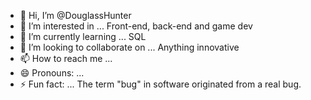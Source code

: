 - 👋 Hi, I’m @DouglassHunter
- 👀 I’m interested in ... Front-end, back-end and game dev
- 🌱 I’m currently learning ... SQL
- 💞️ I’m looking to collaborate on ... Anything innovative 
- 📫 How to reach me ...
- 😄 Pronouns: ...
- ⚡ Fun fact: ... The term "bug" in software originated from a real bug. 

<!---
DouglassHunter/DouglassHunter is a ✨ special ✨ repository because its `README.md` (this file) appears on your GitHub profile.
You can click the Preview link to take a look at your changes.
--->
